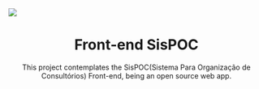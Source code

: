 <img src="https://img.shields.io/badge/license-MIT-blue" />
<h1 align="center">Front-end SisPOC</h1>
<p align="center">This project contemplates the SisPOC(Sistema Para Organização de Consultórios) Front-end, being an open source web app.</p>
